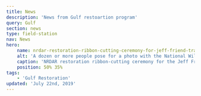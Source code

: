 ```yaml
---
title: News
description: 'News from Gulf restoartion program'
query: Gulf
section: news
type: field-station
nav: News
hero:
    name: nrdar-restoration-ribbon-cutting-ceremony-for-jeff-friend-trail-at-bon-secour-nwr.jpg
    alt: 'A dozen or more people pose for a photo with the National Wildlife Refuge System mascot (a blue goose) for a ribbon cutting'
    caption: 'NRDAR restoration ribbon-cutting ceremony for the Jeff Friend Trail at Bon Secour National Wildlife Refuge. Photo by USFWS.'
    position: 50% 35%
tags:
    - 'Gulf Restoration'
updated: 'July 22nd, 2019'
---
```

